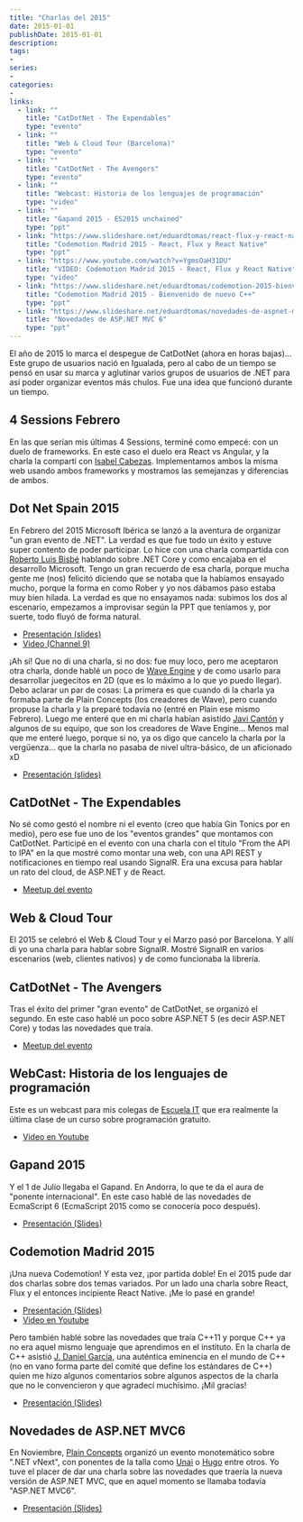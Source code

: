 ```yaml
---
title: "Charlas del 2015"
date: 2015-01-01
publishDate: 2015-01-01
description:
tags:
-
series:
-
categories:
-
links:
  - link: ""
    title: "CatDotNet - The Expendables"
    type: "evento"
  - link: ""
    title: "Web & Cloud Tour (Barcelona)"
    type: "evento"
  - link: ""
    title: "CatDotNet - The Avengers"
    type: "evento"  
  - link: ""
    title: "Webcast: Historia de los lenguajes de programación"
    type: "video"        
  - link: ""
    title: "Gapand 2015 - ES2015 unchained"
    type: "ppt" 
  - link: "https://www.slideshare.net/eduardtomas/react-flux-y-react-native"
    title: "Codemotion Madrid 2015 - React, Flux y React Native"
    type: "ppt" 
  - link: "https://www.youtube.com/watch?v=YgmsOaH31DU"
    title: "VIDEO: Codemotion Madrid 2015 - React, Flux y React Native"
    type: "video" 
  - link: "https://www.slideshare.net/eduardtomas/codemotion-2015-bienvenido-de-nuevo-c"
    title: "Codemotion Madrid 2015 - Bienvenido de nuevo C++"
    type: "ppt" 
  - link: "https://www.slideshare.net/eduardtomas/novedades-de-aspnet-mvc6"
    title: "Novedades de ASP.NET MVC 6"
    type: "ppt"        
---
```


El año de 2015 lo marca el despegue de CatDotNet (ahora en horas bajas)... Este grupo de usuarios nació en Igualada, pero al cabo de un tiempo se pensó en usar su marca y aglutinar varios grupos de usuarios de .NET para así poder organizar eventos más chulos. Fue una idea que funcionó durante un tiempo.

## 4 Sessions Febrero

En las que serían mis últimas 4 Sessions, terminé como empecé: con un duelo de frameworks. En este caso el duelo era React vs Angular, y la charla la compartí con [Isabel Cabezas](https://twitter.com/isabelcabezasm). Implementamos ambos la misma web usando ambos frameworks y mostramos las semejanzas y diferencias de ambos.

## Dot Net Spain 2015

En Febrero del 2015 Microsoft Ibérica se lanzó a la aventura de organizar "un gran evento de .NET". La verdad es que fue todo un éxito y estuve super contento de poder participar. Lo hice con una charla compartida con [Roberto Luis Bisbé](https://twitter.com/rlbisbe) hablando sobre .NET Core y como encajaba en el desarrollo Microsoft. Tengo un gran recuerdo de esa charla, porque mucha gente me (nos) felicitó diciendo que se notaba que la habíamos ensayado mucho, porque la forma en como Rober y yo nos dábamos paso estaba muy bien hilada. La verdad es que no ensayamos nada: subimos los dos al escenario, empezamos a improvisar según la PPT que teníamos y, por suerte, todo fluyó de forma natural.

* [Presentación (slides)](https://www.slideshare.net/eduardtomas/una-visin-multiplataforma-con-aspnet-v-next)
* [Video (Channel 9)](https://channel9.msdn.com/events/Developers-Spain-Events/dotNetSpain-Conference/Una-vision-multiplataforma-con-ASPNET-vNext)

¡Ah sí! Que no di una charla, si no dos: fue muy loco, pero me aceptaron otra charla, donde hablé un poco de [Wave Engine](https://waveengine.net/) y de como usarlo para desarrollar juegecitos en 2D (que es lo máximo a lo que yo puedo llegar). Debo aclarar un par de cosas: La primera es que cuando di la charla ya formaba parte de Plain Concepts (los creadores de Wave), pero cuando propuse la charla y la preparé todavía no (entré en Plain ese mismo Febrero). Luego me enteré que en mi charla habían asistido [Javi Cantón](https://twitter.com/jcant0n) y algunos de su equipo, que son los creadores de Wave Engine... Menos mal que me enteré luego, porque si no, ya os digo que cancelo la charla por la vergüenza... que la charla no pasaba de nivel ultra-básico, de un aficionado xD
 
* [Presentación (slides)](https://www.slideshare.net/eduardtomas/introduccin-al-desarrollo-de-videojuegos-2d-con-wave-engine) 

## CatDotNet - The Expendables

No sé como gestó el nombre ni el evento (creo que había Gin Tonics por en medio), pero ese fue uno de los "eventos grandes" que montamos con CatDotNet. Participé en el evento con una charla con el título "From the API to IPA" en la que mostré como montar una web, con una API REST y notificaciones en tiempo real usando SignalR. Era una excusa para hablar un rato del cloud, de ASP.NET y de React.

* [Meetup del evento](https://www.meetup.com/es-ES/catdotnet/events/221081380/)

## Web & Cloud Tour

El 2015 se celebró el Web & Cloud Tour y el Marzo pasó por Barcelona. Y allí di yo una charla para hablar sobre SignalR. Mostré SignalR en varios escenarios (web, clientes nativos) y de como funcionaba la librería.

## CatDotNet - The Avengers

Tras el éxito del primer "gran evento" de CatDotNet, se organizó el segundo. En este caso hablé un poco sobre ASP.NET 5 (es decir ASP.NET Core) y todas las novedades que traía.

* [Meetup del evento](https://www.meetup.com/es-ES/catdotnet/events/221832307/)

## WebCast: Historia de los lenguajes de programación

Este es un webcast para mis colegas de [Escuela IT](https://escuela.it) que era realmente la última clase de un curso sobre programación gratuito.

* [Video en Youtube](https://www.youtube.com/watch?v=KQLR2CHR9VE)

## Gapand 2015

Y el 1 de Julio llegaba el Gapand. En Andorra, lo que te da el aura de "ponente internacional". En este caso hablé de las novedades de EcmaScript 6 (EcmaScript 2015 como se conocería poco después).

* [Presentación (Slides)](https://www.slideshare.net/eduardtomas/ecmascript-unchained)

## Codemotion Madrid 2015

¡Una nueva Codemotion! Y esta vez, ¡por partida doble! En el 2015 pude dar dos charlas sobre dos temas variados. Por un lado una charla sobre React, Flux y el entonces incipiente React Native. ¡Me lo pasé en grande!

* [Presentación (Slides)](https://www.slideshare.net/eduardtomas/react-flux-y-react-native)
* [Video en Youtube](https://www.youtube.com/watch?v=YgmsOaH31DU)

Pero también hablé sobre las novedades que traía C++11 y porque C++ ya no era aquel mismo lenguaje que aprendimos en el instituto.
En la charla de C++ asistió [J. Daniel García](https://twitter.com/jdgarciauc3m), una auténtica eminencia en el mundo de C++ (no en vano forma parte del comité que define los estándares de C++) quien me hizo algunos comentarios sobre algunos aspectos de la charla que no le convencieron y que agradecí muchísimo. ¡Mil gracias!

* [Presentación (Slides)](https://www.slideshare.net/eduardtomas/codemotion-2015-bienvenido-de-nuevo-c)

## Novedades de ASP.NET MVC6

En Noviembre, [Plain Concepts](https://plainconcepts.com) organizó un evento monotemático sobre ".NET vNext", con ponentes de la talla como [Unai](https://twitter.com/_unaizc_) o [Hugo](https://twitter.com/hbiarge) entre otros. Yo tuve el placer de dar una charla sobre las novedades que traería la nueva versión de ASP.NET MVC, que en aquel momento se llamaba todavía "ASP.NET MVC6".

* [Presentación (Slides)](https://www.slideshare.net/eduardtomas/novedades-de-aspnet-mvc6)